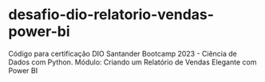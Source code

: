 # desafio-dio-relatorio-vendas-power-bi
Código para certificação DIO Santander Bootcamp 2023 - Ciência de Dados com Python. Módulo: Criando um Relatório de Vendas Elegante com Power BI
